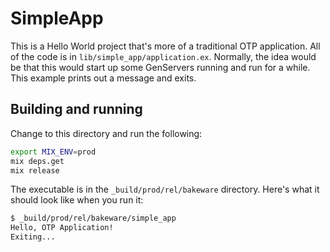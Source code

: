 # SimpleApp

This is a Hello World project that's more of a traditional OTP application. All
of the code is in `lib/simple_app/application.ex`. Normally, the idea would be
that this would start up some GenServers running and run for a while. This
example prints out a message and exits.

## Building and running

Change to this directory and run the following:

```sh
export MIX_ENV=prod
mix deps.get
mix release
```

The executable is in the `_build/prod/rel/bakeware` directory. Here's what it
should look like when you run it:

```sh
$ _build/prod/rel/bakeware/simple_app
Hello, OTP Application!
Exiting...
```

